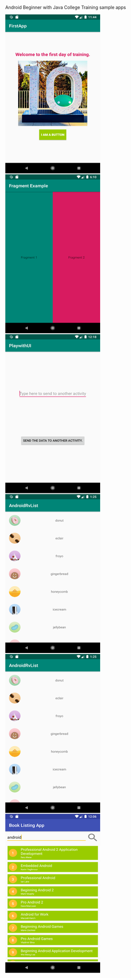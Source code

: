Android Beginner with Java College Training sample apps

<p align=left>
  
<img src="screenshot/firstapp.png" width="300" height="500"/>

<img src="screenshot/androidfragmentexample.png" width="300" height="500"/>

<img src="screenshot/playwithui.png" width="300" height="500"/>

<img src="screenshot/androidrvlist.png" width="300" height="500"/>

<img src="screenshot/androidrvlist.png" width="300" height="500"/>

<img src="screenshot/booklistingapp.png" width="300" height="500"/>

</p>
